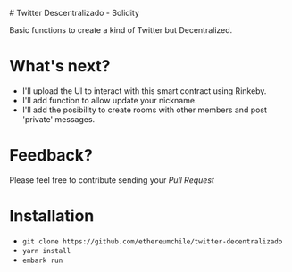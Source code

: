 # Twitter Descentralizado - Solidity

Basic functions to create a kind of Twitter but Decentralized.

# What's next?

- I'll upload the UI to interact with this smart contract using Rinkeby.
- I'll add function to allow update your nickname.
- I'll add the posibility to create rooms with other members and post 'private' messages.

# Feedback?

Please feel free to contribute sending your _Pull Request_

# Installation

- `git clone https://github.com/ethereumchile/twitter-decentralizado`
- `yarn install`
- `embark run`
